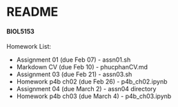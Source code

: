 # **README**

#### BIOL5153 

Homework List:
- Assignment 01 (due Feb 07) - assn01.sh
- Markdown CV (due Feb 10) - phucphanCV.md
- Assignment 03 (due Feb 21) - assn03.sh
- Homework p4b ch02 (due Feb 26) - p4b_ch02.ipynb
- Assignment 04 (due March 2) - assn04 directory
- Homework p4b ch03 (due March 4) - p4b_ch03.ipynb

